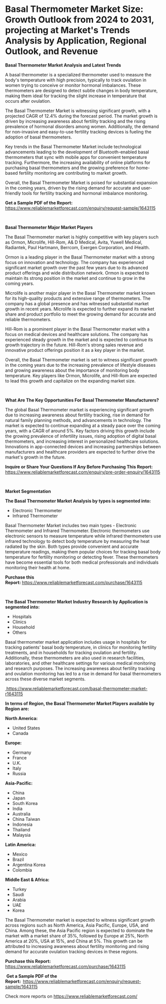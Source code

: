 <p><h1>Basal Thermometer Market Size: Growth Outlook from 2024 to 2031, projecting at Market's Trends Analysis by Application, Regional Outlook, and Revenue</h1></p><p><strong>Basal Thermometer Market Analysis and Latest Trends</strong></p>
<p><p>A basal thermometer is a specialized thermometer used to measure the body's temperature with high precision, typically to track ovulation in women trying to conceive or monitor hormonal imbalances. These thermometers are designed to detect subtle changes in body temperature, making them ideal for tracking the slight increase in temperature that occurs after ovulation.</p><p>The Basal Thermometer Market is witnessing significant growth, with a projected CAGR of 12.4% during the forecast period. The market growth is driven by increasing awareness about fertility tracking and the rising prevalence of hormonal disorders among women. Additionally, the demand for non-invasive and easy-to-use fertility tracking devices is fueling the adoption of basal thermometers.</p><p>Key trends in the Basal Thermometer Market include technological advancements leading to the development of Bluetooth-enabled basal thermometers that sync with mobile apps for convenient temperature tracking. Furthermore, the increasing availability of online platforms for purchasing basal thermometers and the growing preference for home-based fertility monitoring are contributing to market growth.</p><p>Overall, the Basal Thermometer Market is poised for substantial expansion in the coming years, driven by the rising demand for accurate and user-friendly tools for fertility tracking and hormonal imbalance monitoring.</p></p>
<p><strong>Get a Sample PDF of the Report:&nbsp;</strong> <a href="https://www.reliablemarketforecast.com/enquiry/request-sample/1643115">https://www.reliablemarketforecast.com/enquiry/request-sample/1643115</a></p>
<p>&nbsp;</p>
<p><strong>Basal Thermometer Major Market Players</strong></p>
<p><p>The Basal Thermometer market is highly competitive with key players such as Ormon, Microlife, Hill-Rom, A& D Medical, Avita, Yuwell Medical, Radiantek, Paul Hartmann, Berrcom, Exergen Corporation, and iHealth.</p><p>Ormon is a leading player in the Basal Thermometer market with a strong focus on innovation and technology. The company has experienced significant market growth over the past few years due to its advanced product offerings and wide distribution network. Ormon is expected to maintain its strong position in the market and continue to grow in the coming years.</p><p>Microlife is another major player in the Basal Thermometer market known for its high-quality products and extensive range of thermometers. The company has a global presence and has witnessed substantial market growth in recent years. Microlife is expected to further expand its market share and product portfolio to meet the growing demand for accurate and reliable thermometers.</p><p>Hill-Rom is a prominent player in the Basal Thermometer market with a focus on medical devices and healthcare solutions. The company has experienced steady growth in the market and is expected to continue its growth trajectory in the future. Hill-Rom's strong sales revenue and innovative product offerings position it as a key player in the market.</p><p>Overall, the Basal Thermometer market is set to witness significant growth in the coming years due to the increasing prevalence of lifestyle diseases and growing awareness about the importance of monitoring body temperature. Key players like Ormon, Microlife, and Hill-Rom are expected to lead this growth and capitalize on the expanding market size.</p></p>
<p>&nbsp;</p>
<p><strong>What Are The Key Opportunities For Basal Thermometer Manufacturers?</strong></p>
<p><p>The global Basal Thermometer market is experiencing significant growth due to increasing awareness about fertility tracking, rise in demand for natural family planning methods, and advancements in technology. The market is expected to continue expanding at a steady pace over the coming years, with a CAGR of around 5%. Key factors driving this growth include the growing prevalence of infertility issues, rising adoption of digital basal thermometers, and increasing interest in personalized healthcare solutions. Innovations in app-connected devices and increasing partnerships between manufacturers and healthcare providers are expected to further drive the market's growth in the future.</p></p>
<p><strong>Inquire or Share Your Questions If Any Before Purchasing This Report:</strong> <a href="https://www.reliablemarketforecast.com/enquiry/pre-order-enquiry/1643115">https://www.reliablemarketforecast.com/enquiry/pre-order-enquiry/1643115</a></p>
<p>&nbsp;</p>
<p><strong>Market Segmentation</strong></p>
<p><strong>The Basal Thermometer Market Analysis by types is segmented into:</strong></p>
<p><ul><li>Electronic Thermometer</li><li>Infrared Thermometer</li></ul></p>
<p><p>Basal Thermometer Market includes two main types - Electronic Thermometer and Infrared Thermometer. Electronic thermometers use electronic sensors to measure temperature while infrared thermometers use infrared technology to detect body temperature by measuring the heat radiated by the skin. Both types provide convenient and accurate temperature readings, making them popular choices for tracking basal body temperature for fertility monitoring or detecting fever. These thermometers have become essential tools for both medical professionals and individuals monitoring their health at home.</p></p>
<p><strong>Purchase this Report:&nbsp;</strong><a href="https://www.reliablemarketforecast.com/purchase/1643115">https://www.reliablemarketforecast.com/purchase/1643115</a></p>
<p>&nbsp;</p>
<p><strong>The Basal Thermometer Market Industry Research by Application is segmented into:</strong></p>
<p><ul><li>Hospitals</li><li>Clinics</li><li>Household</li><li>Others</li></ul></p>
<p><p>Basal thermometer market application includes usage in hospitals for tracking patients' basal body temperature, in clinics for monitoring fertility treatments, and in households for tracking ovulation and fertility. Additionally, these thermometers are also used in research facilities, laboratories, and other healthcare settings for various medical monitoring and research purposes. The increasing awareness about fertility tracking and ovulation monitoring has led to a rise in demand for basal thermometers across these diverse market segments.</p></p>
<p><a href="https://www.reliablemarketforecast.com/basal-thermometer-market-r1643115">&nbsp;https://www.reliablemarketforecast.com/basal-thermometer-market-r1643115</a></p>
<p><strong>In terms of Region, the Basal Thermometer Market Players available by Region are:</strong></p>
<p>
    <p> <strong> North America: </strong>
        <ul>
            <li>United States</li>
            <li>Canada</li>
        </ul>
        </p> 
    <p> <strong> Europe: </strong>
        <ul>
            <li>Germany</li>
            <li>France</li>
            <li>U.K.</li>
            <li>Italy</li>
            <li>Russia</li>
        </ul>
        </p> 
    <p> <strong> Asia-Pacific: </strong>
        <ul>
            <li>China</li>
            <li>Japan</li>
            <li>South Korea</li>
            <li>India</li>
            <li>Australia</li>
            <li>China Taiwan</li>
            <li>Indonesia</li>
            <li>Thailand</li>
            <li>Malaysia</li>
        </ul>
        </p> 
    <p> <strong> Latin America: </strong>
        <ul>
            <li>Mexico</li>
            <li>Brazil</li>
            <li>Argentina Korea</li>
            <li>Colombia</li>
        </ul>
        </p> 
    <p> <strong> Middle East & Africa: </strong>
        <ul>
            <li>Turkey</li>
            <li>Saudi</li>
            <li>Arabia</li>
            <li>UAE</li>
            <li>Korea</li>
        </ul>
    </p>
    </p>
<p><p>The Basal Thermometer market is expected to witness significant growth across regions such as North America, Asia Pacific, Europe, USA, and China. Among these, the Asia Pacific region is expected to dominate the market with a market share of 35%, followed by Europe at 25%, North America at 20%, USA at 15%, and China at 5%. This growth can be attributed to increasing awareness about fertility monitoring and rising demand for accurate ovulation tracking devices in these regions.</p></p>
<p><strong>Purchase this Report: </strong><a href="https://www.reliablemarketforecast.com/purchase/1643115">https://www.reliablemarketforecast.com/purchase/1643115</a></p>
<p>&nbsp;<strong>Get a Sample PDF of the Report:&nbsp;&nbsp;</strong><a href="https://www.reliablemarketforecast.com/enquiry/request-sample/1643115">https://www.reliablemarketforecast.com/enquiry/request-sample/1643115</a></p>
<p><strong></strong></p>
<p>Check more reports on <a href="https://www.reliablemarketforecast.com/">https://www.reliablemarketforecast.com/</a></p>